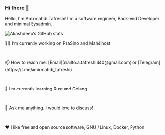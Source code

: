 ### Hi there 👋
Hello, I'm Amirmahdi Tafreshi! I'm a software engineer, Back-end Developer and minimal Sysadmin.

<!--
**mr-tafreshi/mr-tafreshi** is a ✨ _special_ ✨ repository because its `README.md` (this file) appears on your GitHub profile.

Here are some ideas to get you started:

- 🔭 I’m currently working on ...
- 🌱 I’m currently learning ...
- 👯 I’m looking to collaborate on ...
- 🤔 I’m looking for help with ...
- 💬 Ask me about ...
- 📫 How to reach me: ...
- 😄 Pronouns: ...
- ⚡ Fun fact: ...
-->
<p align="justify">
  <img src="https://github-readme-stats.vercel.app/api?username=t0xic0der&show_icons=true" alt="Akashdeep's GitHub stats"></img>
</p>
<p>👨‍💻 I’m currently working on PaaSino and Mahdihost</p><br>
<p>📫 How to reach me: [Email](mailto:a.tafreshi440@gmail.com) or [Telegram](https://t.me/amirmahdi_tafreshi)</p><br>
<p>🌱 I’m currently learning Rust and Golang</p><br>
<p>💬 Ask me anything. I would love to discuss!</p><br>
<p>❤️ I like free and open source software, GNU / Linux, Docker, Python</p>
